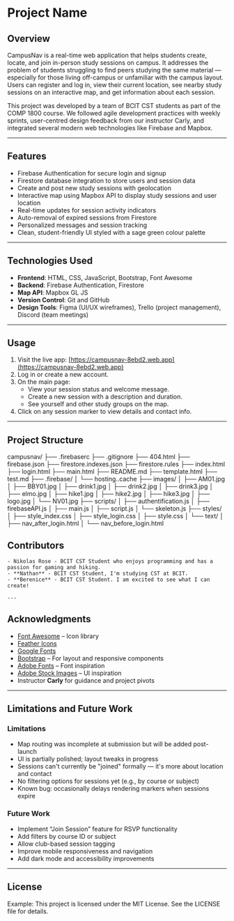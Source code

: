 
# Project Name

## Overview
CampusNav is a real-time web application that helps students create, locate, and join in-person study sessions on campus. It addresses the problem of students struggling to find peers studying the same material — especially for those living off-campus or unfamiliar with the campus layout. Users can register and log in, view their current location, see nearby study sessions on an interactive map, and get information about each session.

This project was developed by a team of BCIT CST students as part of the COMP 1800 course. We followed agile development practices with weekly sprints, user-centred design feedback from our instructor Carly, and integrated several modern web technologies like Firebase and Mapbox.


---

## Features

- Firebase Authentication for secure login and signup
- Firestore database integration to store users and session data
- Create and post new study sessions with geolocation
- Interactive map using Mapbox API to display study sessions and user location
- Real-time updates for session activity indicators
- Auto-removal of expired sessions from Firestore
- Personalized messages and session tracking
- Clean, student-friendly UI styled with a sage green colour palette

---

## Technologies Used


- **Frontend**: HTML, CSS, JavaScript, Bootstrap, Font Awesome
- **Backend**: Firebase Authentication, Firestore
- **Map API**: Mapbox GL JS
- **Version Control**: Git and GitHub
- **Design Tools**: Figma (UI/UX wireframes), Trello (project management), Discord (team meetings)


---

## Usage

1. Visit the live app: [https://campusnav-8ebd2.web.app](https://campusnav-8ebd2.web.app)
2. Log in or create a new account.
3. On the main page:
   - View your session status and welcome message.
   - Create a new session with a description and duration.
   - See yourself and other study groups on the map.
4. Click on any session marker to view details and contact info.

---

## Project Structure
campusnav/
├── .firebaserc
├── .gitignore
├── 404.html
├── firebase.json
├── firestore.indexes.json
├── firestore.rules
├── index.html
├── login.html
├── main.html
├── README.md
├── template.html
├── test.md
├── .firebase/
│   └── hosting..cache
├── images/
│   ├── AM01.jpg
│   ├── BBY01.jpg
│   ├── drink1.jpg
│   ├── drink2.jpg
│   ├── drink3.jpg
│   ├── elmo.jpg
│   ├── hike1.jpg
│   ├── hike2.jpg
│   ├── hike3.jpg
│   ├── logo.jpg
│   └── NV01.jpg
├── scripts/
│   ├── authentification.js
│   ├── firebaseAPI.js
│   ├── main.js
│   ├── script.js
│   └── skeleton.js
├── styles/
│   ├── style_index.css
│   ├── style_login.css
│   ├── style.css
│   └── text/
│       ├── nav_after_login.html
│       └── nav_before_login.html


## Contributors
```
- Nikolas Rose - BCIT CST Student who enjoys programming and has a passion for gaming and hiking.
- **Nathan** - BCIT CST Student, I'm studying CST at BCIT.
- **Berenice** - BCIT CST Student. I am excited to see what I can create!

---
```
## Acknowledgments

- [Font Awesome](https://fontawesome.com/) – Icon library
- [Feather Icons](https://feathericons.com/)
- [Google Fonts](https://fonts.google.com/)
- [Bootstrap](https://getbootstrap.com/) – For layout and responsive components
- [Adobe Fonts](https://fonts.adobe.com/) – Font inspiration
- [Adobe Stock Images](https://stock.adobe.com/images) – UI inspiration
- Instructor **Carly** for guidance and project pivots

---

## Limitations and Future Work
### Limitations

- Map routing was incomplete at submission but will be added post-launch
- UI is partially polished; layout tweaks in progress
- Sessions can't currently be "joined" formally — it's more about location and contact
- No filtering options for sessions yet (e.g., by course or subject)
- Known bug: occasionally delays rendering markers when sessions expire

### Future Work

- Implement “Join Session” feature for RSVP functionality
- Add filters by course ID or subject
- Allow club-based session tagging
- Improve mobile responsiveness and navigation
- Add dark mode and accessibility improvements

---

## License

Example:
This project is licensed under the MIT License. See the LICENSE file for details.